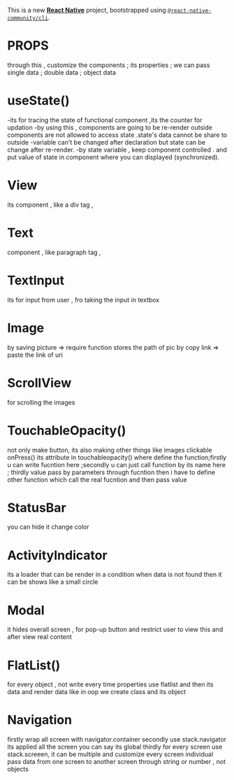This is a new [**React Native**](https://reactnative.dev) project, bootstrapped using [`@react-native-community/cli`](https://github.com/react-native-community/cli).


#  PROPS  
 through this , customize the components ; its properties ; we can pass single data ; double data ; object data 

#  useState() 
 -its for tracing the state of functional component ,its the counter for updation 
 -by using this , components are going to be re-render 
 outside components are not allowed to access state .state's data cannot be share to outside 
 -variable can't be changed after declaration but state can be change after re-render.
 -by state variable , keep component controlled . and put value of state in component where you can displayed (synchronized).

#  View 
 its component , like a div tag  , 

#   Text 
 component , like paragraph tag , 

# TextInput
 its for input from user , fro taking the input in textbox 

#  Image
 by saving picture => require function stores the path of pic
 by copy link => paste the link of uri

# ScrollView 
 for scrolling the images 

# TouchableOpacity()
 not only make button, its also making other things like images clickable 
  onPress() its attribute in touchableopacity() where define the function;firstly u can write fucntion here ;secondly u can just call function by its name here ; thirdly value pass by parameters through fucntion then i have to define other function which call the real fucntion and then pass value 

# StatusBar 
  you can hide it 
  change color 

# ActivityIndicator 
  its a loader that can be render in a condition when data is not found then it can be shows like a small circle 

# Modal
  it hides overall screen , for pop-up button and restrict user to view this and after view real content 

# FlatList()
  for every object , not write every time properties use flatlist and then its data and render data like in oop we create class and its object 

# Navigation 
  firstly wrap all screen with navigator.container 
secondly use stack.navigator its applied all the screen you can say its global
thirdly for every screen use stack.screeen, it can be multiple and customize every screen individual 
 pass data from one screen to another screen through string or number , not objects 



